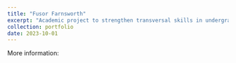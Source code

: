 ```yaml
---
title: "Fusor Farnsworth"
excerpt: "Academic project to strengthen transversal skills in undergraduate students of different areas such as physics, engineering, bussines, and more. 1<br/><img src='/images/Fusor.jpg'>"
collection: portfolio
date: 2023-10-01
---
```


More information:
